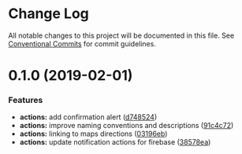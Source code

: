 # Change Log

All notable changes to this project will be documented in this file. See
[Conventional Commits](https://conventionalcommits.org) for commit guidelines.

# 0.1.0 (2019-02-01)

### Features

-   **actions:** add confirmation alert ([d748524](https://github.com/jobvs/native-components/commit/d748524))
-   **actions:** improve naming conventions and descriptions
    ([91c4c72](https://github.com/jobvs/native-components/commit/91c4c72))
-   **actions:** linking to maps directions ([03196eb](https://github.com/jobvs/native-components/commit/03196eb))
-   **actions:** update notification actions for firebase
    ([38578ea](https://github.com/jobvs/native-components/commit/38578ea))
